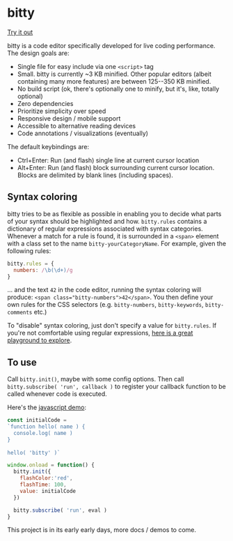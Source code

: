 # bitty

[Try it out](https://charlieroberts.github.io/bitty/demos/js)

bitty is a code editor specifically developed for live coding performance. The design goals are:

- Single file for easy include via one `<script>` tag
- Small. bitty is currently ~3 KB minified. Other popular editors (albeit containing many more features) are between 125--350 KB minified.
- No build script (ok, there's optionally one to minify, but it's, like, totally optional)
- Zero dependencies
- Prioritize simplicity over speed
- Responsive design / mobile support
- Accessible to alternative reading devices
- Code annotations / visualizations (eventually)

The default keybindings are:

- Ctrl+Enter: Run (and flash) single line at current cursor location
- Alt+Enter:  Run (and flash) block surrounding current cursor location. Blocks are delimited by blank lines (including spaces).

## Syntax coloring
bitty tries to be as flexible as possible in enabling you to decide what parts of your syntax should be highlighted and how. `bitty.rules` contains a dictionary of regular expressions associated with syntax categories. Whenever a match for a rule is found, it is surrounded in a `<span>` element with a class set to the name `bitty-yourCategoryName`. For example, given the following rules:

```js
bitty.rules = {
  numbers: /\b(\d+)/g 
}
```

... and the text `42` in the code editor, running the syntax coloring will produce: `<span class="bitty-numbers">42</span>`. You then define your own rules for the CSS selectors (e.g. `bitty-numbers`, `bitty-keywords`, `bitty-comments` etc.)

To "disable" syntax coloring, just don't specify a value for `bitty.rules`. If you're not comfortable using regular expressions, [here is a great playground to explore](https://regexr.com/).

## To use
Call `bitty.init()`, maybe with some config options. Then call `bitty.subscribe( 'run', callback )` to register your callback function to be called whenever code is executed. 

Here's the [javascript demo](./demos/js/main.js):

```js
const initialCode = 
`function hello( name ) {
  console.log( name )
}
 
hello( 'bitty' )`

window.onload = function() {
  bitty.init({ 
    flashColor:'red',
    flashTime: 100,
    value: initialCode
  })

  bitty.subscribe( 'run', eval )
}
```

This project is in its early early days, more docs / demos to come.
